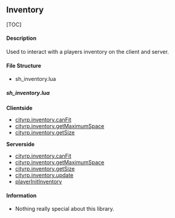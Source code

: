 
## Inventory

[TOC]

#### Description
Used to interact with a players inventory on the client and server.

#### File Structure
* sh_inventory.lua

##### sh_inventory.lua
	
**Clientside**
* [cityrp.inventory.canFit](Inventory/Clientside/cityrp.inventory.canFit)
* [cityrp.inventory.getMaximumSpace](Inventory/Clientside/cityrp.inventory.getMaximumSpace)
* [cityrp.inventory.getSize](Inventory/Clientside/cityrp.inventory.getSize)

**Serverside**
* [cityrp.inventory.canFit](Inventory/Serverside/cityrp.inventory.canFit)
* [cityrp.inventory.getMaximumSpace](Inventory/Serverside/cityrp.inventory.getMaximumSpace)
* [cityrp.inventory.getSize](Inventory/Serverside/cityrp.inventory.getSize)
* [cityrp.inventory.update](Inventory/Serverside/cityrp.inventory.update)
* [playerInitInventory](Inventory/Serverside/playerInitInventory)

#### Information

* Nothing really special about this library.